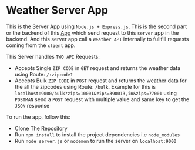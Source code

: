 # Weather Server App

This is the Server App using `Node.js + Express.js`. This is the second part or the backend of this [App](http://weather-client-app.herokuapp.com/) which send request to this `server` app in the backend. And this server app call a `Weather API` internally to fullfill requests coming from the `client` app.

This Server handles `TWO API` Requests:
- Accepts Single `ZIP CODE` in `GET` request and returns the weather data using Route: `/:zipcode?`
- Accepts Bulk `ZIP CODE` in `POST` request and returns the weather data for the all the zipcodes using Route: `/bulk`.         Example for this is `localhost:9000/bulk?zips=10001&zips=390013,in&zips=77001` using `POSTMAN` send a `POST` request with multiple value and same key to get the `JSON` response

To run the app, follow this:
- Clone The Repository
- Run `npm install` to install the project dependencies i.e `node_modules`
- Run `node server.js` or `nodemon` to run the server on `localhost:9000`

